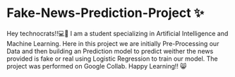 # Fake-News-Prediction-Project ✨
Hey technocrats!!💻👧 
I am a student specializing in Artificial Intelligence and Machine Learning. 
Here in this project we are initially Pre-Processing our Data and then building an Prediction model to predict weither the news provided is fake or real using Logistic Regression to train our model. 
The project was performed on Google Collab. 
Happy Learning!! 😸 
